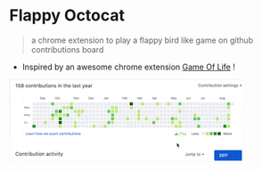 # Flappy Octocat

> a chrome extension to play a flappy bird like game on github contributions board

* Inspired by an awesome chrome extension [Game Of Life](https://github.com/yuanchuan/game-of-life) !

![screenshot](screenshot.gif)

